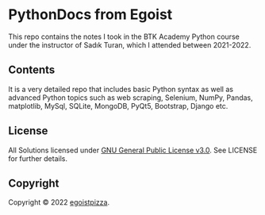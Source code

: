 # PythonDocs from Egoist

This repo contains the notes I took in the BTK Academy Python course under the instructor of Sadık Turan, which I attended between 2021-2022.

## Contents

It is a very detailed repo that includes basic Python syntax as well as advanced Python topics such as web scraping, Selenium, NumPy, Pandas, matplotlib, MySql, SQLite, MongoDB, PyQt5, Bootstrap, Django etc.

## License

All Solutions licensed under [GNU General Public License v3.0](https://www.gnu.org/licenses/gpl-3.0.en.html). See LICENSE for further details.

## Copyright

Copyright © 2022 [egoistpizza](https://github.com/egoistpizza).